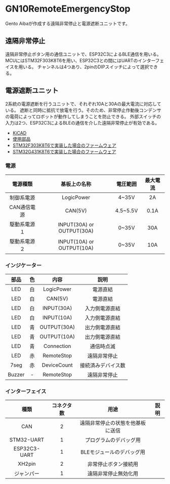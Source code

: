 # GN10RemoteEmergencyStop
Gento Aibaが作成する遠隔非常停止と電源遮断ユニットです。

## 遠隔非常停止

遠隔非常停止ボタン用の通信ユニットで、ESP32C3によるBLE通信を用いる。
MCUにはSTM32F303K8T6を用い、ESP32C3との間にはUARTのインターフェイスを用いる。
チャンネルは4つあり、2pinのDIPスイッチによって選択できる。

## 電源遮断ユニット

2系統の電源遮断を行うユニットで、それぞれ10Aと30Aの最大電流に対応している。
遮断と同時に抵抗で放電を行う。そのため、非常停止作動後コンデンサの電荷によってロボットが動作してしまうことを防止できる。
外部スイッチの入力は2つ、ESP32C3によるBLEの通信を介した遠隔非常停止が有効である。

- [KiCAD](power_cutoff_unit)
- [使用部品](docs/power_cuttoff_unit_parts.md)
- [STM32F303K8T6で実装した場合のファームウェア](power_cutoff_unit/firmware/F303)
- [STM32G431K8T6で実装した場合のファームウェア](power_cutoff_unit/firmware/G431)

### 電源

|電源種類|基板上の名称|電圧範囲|最大電流|
|:-:|:-:|:-:|:-:|
|制御系電源|LogicPower|4~35V|2A|
|CAN通信電源|CAN(5V)|4.5~5.5V|0.1A|
|駆動系電源１|INPUT(30A) or OUTPUT(30A)|0~35V|30A|
|駆動系電源２|INPUT(10A) or OUTPUT(10A)|0~35V|10A|

### インジケーター

|部品|色|内容|説明|
|:-:|:-:|:-:|:-:|
|LED|白|LogicPower|電源直結|
|LED|白|CAN(5V)|電源直結|
|LED|白|INPUT(30A)|入力側電源直結|
|LED|白|INPUT(10A)|入力側電源直結|
|LED|青|OUTPUT(30A)|出力側電源直結|
|LED|青|OUTPUT(10A)|出力側電源直結|
|LED|青|Connection|通信時点滅|
|LED|赤|RemoteStop|遠隔非常停止|
|7seg|赤|DeviceCount|接続済みデバイス数|
|Buzzer|-|RemoteStop|遠隔非常停止|

### インターフェイス

|種類|コネクタ数|用途|説明|
|:-:|:-:|:-:|:-:|
|CAN|2|遠隔非常停止の状態を他基板に送信||
|STM32-UART|1|プログラムのデバッグ用||
|ESP32C3-UART|1|BLEモジュールのデバッグ用||
|XH2pin|2|非常停止ボタン接続用||
|ジャンパー|1|遠隔非常停止無効化用||